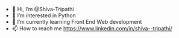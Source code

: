 - 👋 Hi, I’m @Shiva-Tripathi
- 👀 I’m interested in Python 
- 🌱 I’m currently learning Front End Web development
- 📫 How to reach me https://www.linkedin.com/in/shiva--tripathi/

<!---
Shiva-Tripathi/Shiva-Tripathi is a ✨ special ✨ repository because its `README.md` (this file) appears on your GitHub profile.
You can click the Preview link to take a look at your changes.
--->
